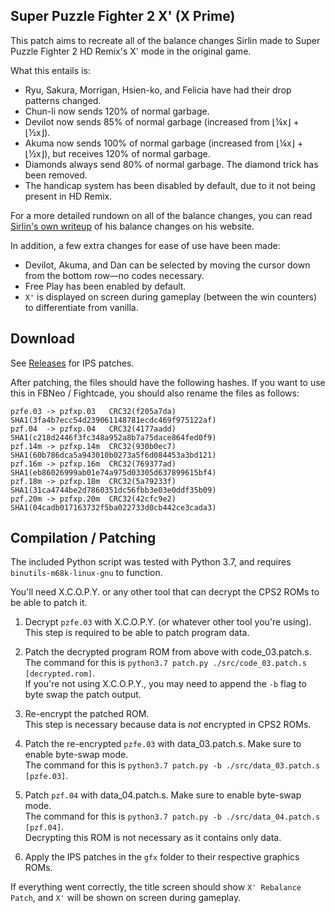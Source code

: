 ## Super Puzzle Fighter 2 X' (X Prime)

This patch aims to recreate all of the balance changes Sirlin made to Super Puzzle Fighter 2 HD Remix's X' mode in the original game.

What this entails is:
* Ryu, Sakura, Morrigan, Hsien-ko, and Felicia have had their drop patterns changed.
* Chun-li now sends 120% of normal garbage.
* Devilot now sends 85% of normal garbage (increased from ⌊¼x⌋ + ⌊½x⌋).
* Akuma now sends 100% of normal garbage (increased from ⌊¼x⌋ + ⌊½x⌋), but receives 120% of normal garbage.
* Diamonds always send 80% of normal garbage. The diamond trick has been removed.
* The handicap system has been disabled by default, due to it not being present in HD Remix.

For a more detailed rundown on all of the balance changes,
you can read [Sirlin's own writeup](https://www.sirlin.net/articles/balancing-puzzle-fighter)
of his balance changes on his website.

In addition, a few extra changes for ease of use have been made:
* Devilot, Akuma, and Dan can be selected by moving the cursor down from the bottom row—no codes necessary.
* Free Play has been enabled by default.
* `X'` is displayed on screen during gameplay (between the win counters) to differentiate from vanilla.

## Download

See [Releases](https://github.com/KScl/puzzle-fighter-x-prime/releases) for IPS patches.

After patching, the files should have the following hashes. If you want to use this in FBNeo / Fightcade, you should also rename the files as follows:

```
pzfe.03 -> pzfxp.03   CRC32(f205a7da) SHA1(3fa4b7ecc54d239061148781ecdc469f975122af)
pzf.04  -> pzfxp.04   CRC32(4177aadd) SHA1(c218d2446f3fc348a952a8b7a75dace864fed0f9)
pzf.14m -> pzfxp.14m  CRC32(930b0ec7) SHA1(60b786dca5a943010b0273a5f6d084453a3bd121)
pzf.16m -> pzfxp.16m  CRC32(769377ad) SHA1(eb86026999ab01e74a975d03305d637899615bf4)
pzf.18m -> pzfxp.18m  CRC32(5a79233f) SHA1(31ca4744be2d7860351dc56fbb3e03e0ddf35b09)
pzf.20m -> pzfxp.20m  CRC32(42cfc9e2) SHA1(04cadb017163732f5ba022733d0cb442ce3cada3)
```

## Compilation / Patching
The included Python script was tested with Python 3.7, and requires `binutils-m68k-linux-gnu` to function.

You'll need X.C.O.P.Y. or any other tool that can decrypt the CPS2 ROMs to be able to patch it.

1. Decrypt `pzfe.03` with X.C.O.P.Y. (or whatever other tool you're using).<br />
This step is required to be able to patch program data.

2. Patch the decrypted program ROM from above with code_03.patch.s.<br />
The command for this is `python3.7 patch.py ./src/code_03.patch.s [decrypted.rom]`.<br />
If you're not using X.C.O.P.Y., you may need to append the `-b` flag to byte swap the patch output.

3. Re-encrypt the patched ROM.<br />
This step is necessary because data is *not* encrypted in CPS2 ROMs.

4. Patch the re-encrypted `pzfe.03` with data_03.patch.s. Make sure to enable byte-swap mode.<br />
The command for this is `python3.7 patch.py -b ./src/data_03.patch.s [pzfe.03]`.

5. Patch `pzf.04` with data_04.patch.s. Make sure to enable byte-swap mode.<br />
The command for this is `python3.7 patch.py -b ./src/data_04.patch.s [pzf.04]`.<br />
Decrypting this ROM is not necessary as it contains only data.

6. Apply the IPS patches in the `gfx` folder to their respective graphics ROMs.

If everything went correctly, the title screen should show `X' Rebalance Patch`,
and `X'` will be shown on screen during gameplay.
